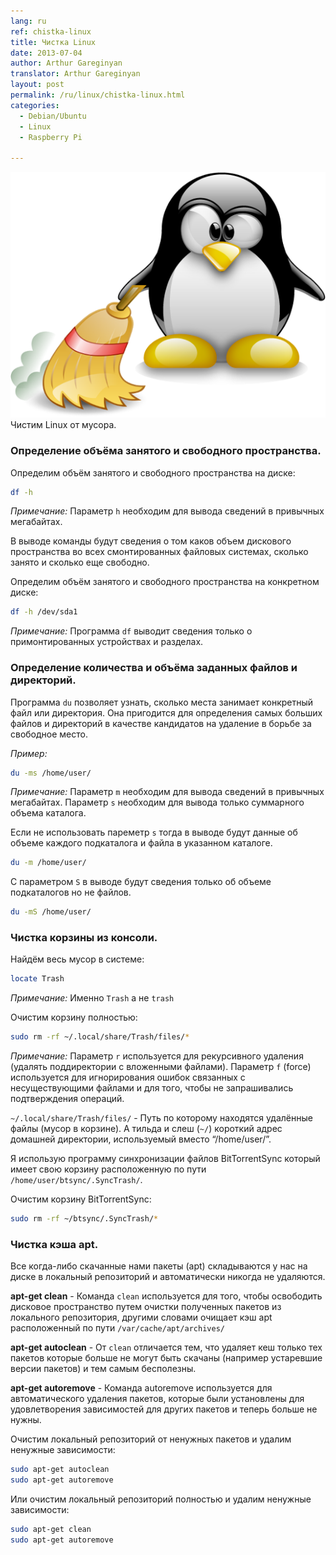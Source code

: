 ```yaml
---
lang: ru
ref: chistka-linux
title: Чистка Linux
date: 2013-07-04
author: Arthur Gareginyan
translator: Arthur Gareginyan
layout: post
permalink: /ru/linux/chistka-linux.html
categories:
  - Debian/Ubuntu
  - Linux
  - Raspberry Pi

---
```


![thumb](/images/thumbnail/Clean-linux.png)
Чистим Linux от мусора.


### Определение объёма занятого и свободного пространства.

Определим объём занятого и свободного пространства на диске:

```sh
df -h
```

*Примечание:*
Параметр `h` необходим для вывода сведений в привычных мегабайтах.

В выводе команды будут сведения о том каков объем дискового пространства во всех смонтированных файловых системах, сколько занято и сколько еще свободно.

Определим объём занятого и свободного пространства на конкретном диске:

```sh
df -h /dev/sda1
```

*Примечание:*
Программа `df` выводит сведения только о примонтированных устройствах и разделах.


### Определение количества и объёма заданных файлов и директорий.

Программа `du` позволяет узнать, сколько места занимает конкретный файл или директория. Она пригодится для определения самых больших файлов и директорий в качестве кандидатов на удаление в борьбе за свободное место.

*Пример:*

```sh
du -ms /home/user/
```

*Примечание:*
Параметр `m` необходим для вывода сведений в привычных мегабайтах. 
Параметр `s` необходим для вывода только суммарного объема каталога.

Если не использовать пареметр  `s` тогда в выводе будут данные об объеме каждого подкаталога и файла в указанном каталоге.

```sh
du -m /home/user/
```

С параметром `S` в выводе будут сведения только об объеме подкаталогов но не файлов. 

```sh
du -mS /home/user/
```


### Чистка корзины из консоли.

Найдём весь мусор в системе:

```sh
locate Trash
```

*Примечание:*
Именно `Trash` а не `trash`

Очистим корзину полностью:

```sh
sudo rm -rf ~/.local/share/Trash/files/*
```

*Примечание:*
Параметр `r` используется для рекурсивного удаления (удалять поддиректории с вложенными файлами). 
Параметр `f` (force) используется для игнорирования ошибок связанных с несуществующими файлами и для того, чтобы не запрашивались подтверждения операций.

`~/.local/share/Trash/files/` - Путь по которому находятся удалённые файлы (мусор в корзине). А тильда и слеш (`~/`) короткий адрес домашней директории, используемый вместо “/home/user/”.

Я использую программу синхронизации файлов BitTorrentSync который имеет свою корзину расположенную по пути `/home/user/btsync/.SyncTrash/`. 

Очистим корзину BitTorrentSync:

```sh
sudo rm -rf ~/btsync/.SyncTrash/*
```


### Чистка кэша apt.

Все когда-либо скачанные нами пакеты (apt) складываются у нас на диске в локальный репозиторий и автоматически никогда не удаляются.

**apt-get clean** - Команда `clean` используется для того, чтобы освободить дисковое пространство путем очистки полученных пакетов из локального репозитория, другими словами очищает кэш apt расположенный по пути `/var/cache/apt/archives/`

**apt-get autoclean** - От `clean` отличается тем, что удаляет кеш только тех пакетов которые больше не могут быть скачаны (например устаревшие версии пакетов) и тем самым бесполезны.

**apt-get autoremove** - Команда autoremove используется для автоматического удаления пакетов, которые были установлены для удовлетворения зависимостей для других пакетов и теперь больше не нужны.

Очистим локальный репозиторий от ненужных пакетов и удалим ненужные зависимости:

```sh
sudo apt-get autoclean
sudo apt-get autoremove
```

Или очистим локальный репозиторий полностью и удалим ненужные зависимости:

```sh
sudo apt-get clean
sudo apt-get autoremove
```
